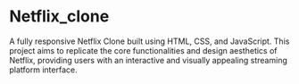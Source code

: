 # Netflix_clone
A fully responsive Netflix Clone built using HTML, CSS, and JavaScript. This project aims to replicate the core functionalities and design aesthetics of Netflix, providing users with an interactive and visually appealing streaming platform interface.
